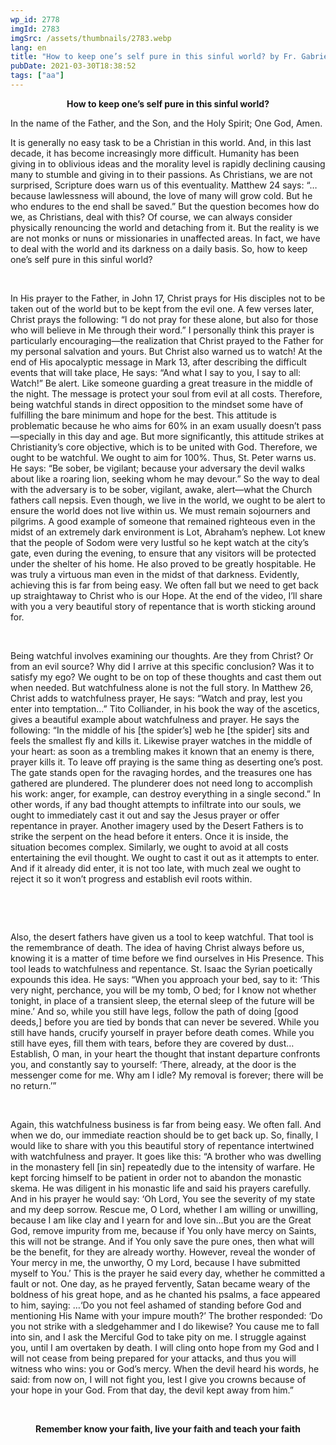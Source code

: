 ```yaml
---
wp_id: 2778
imgId: 2783
imgSrc: /assets/thumbnails/2783.webp
lang: en
title: "How to keep one’s self pure in this sinful world? by Fr. Gabriel Wissa"
pubDate: 2021-03-30T18:38:52
tags: ["aa"]
---
```


<!-- page: 6 -->

<p style="text-align: center;"><strong>How to keep one’s self pure in this sinful world?</strong></p>
<p><span data-contrast="auto">In the name of the Father, and the Son, and the Holy Spirit; One God, Amen. </span></p>
<p><span data-contrast="auto">It is </span><span data-contrast="auto">generally </span><span data-contrast="auto">no easy task to be a </span><span data-contrast="auto">Christian in this world. </span><span data-contrast="auto">And</span><span data-contrast="auto">, in this last decade</span><span data-contrast="auto">, it has become increasingly </span><span data-contrast="auto">more </span><span data-contrast="auto">difficult. Humanity </span><span data-contrast="auto">has been </span><span data-contrast="auto">giving in </span><span data-contrast="auto">to </span><span data-contrast="auto">oblivious ideas and </span><span data-contrast="auto">the morality level is </span><span data-contrast="auto">rapidly </span><span data-contrast="auto">declining</span><span data-contrast="auto"> causing many to stumble and giving in to their passions.</span><span data-contrast="auto"> As Christians, we are not surprised, </span><span data-contrast="auto">Scripture does warn us of this eventuality. </span><span data-contrast="auto">Matthew 24 says: </span><span data-contrast="auto">“</span><span data-contrast="auto">…because lawlessness will abound, the love of many will grow cold. But he who endures to the end shall be saved.</span><span data-contrast="auto">”</span> <span data-contrast="auto">But the question becomes </span><span data-contrast="auto">how do we, as Christians, deal with this? </span><span data-contrast="auto">Of course, we can always consider </span><span data-contrast="auto">physically </span><span data-contrast="auto">renouncing the world and </span><span data-contrast="auto">detach</span><span data-contrast="auto">ing from it. B</span><span data-contrast="auto">ut </span><span data-contrast="auto">the reality is we are not </span><span data-contrast="auto">monks </span><span data-contrast="auto">or </span><span data-contrast="auto">nuns or missionaries </span><span data-contrast="auto">in unaffected areas. </span><span data-contrast="auto">In fact, </span><span data-contrast="auto">we have </span><span data-contrast="auto">to deal </span><span data-contrast="auto">with the world and its darkness </span><span data-contrast="auto">on a daily bas</span><span data-contrast="auto">is. </span><span data-contrast="auto">So, </span><span data-contrast="auto">h</span><span data-contrast="auto">ow to keep one’s self pure in this sinful world?</span><span data-ccp-props="{&quot;201341983&quot;:0,&quot;335559739&quot;:200,&quot;335559740&quot;:276}"> </span></p>
<p><span data-ccp-props="{&quot;201341983&quot;:0,&quot;335559739&quot;:200,&quot;335559740&quot;:276}"> </span></p>
<p><span data-contrast="auto">In His prayer to the Father, in John 17, Christ pray</span><span data-contrast="auto">s</span> <span data-contrast="auto">for</span><span data-contrast="auto"> His disciples not to be taken out of the world </span><span data-contrast="auto">but to be kept from the evil one. A few verses later, Christ prays</span><span data-contrast="auto"> the </span><span data-contrast="auto">following</span><span data-contrast="auto">: “I do not pray for these alone</span><span data-contrast="auto">, but also for those who will believe in Me through their word.”</span><span data-contrast="auto"> I </span><span data-contrast="auto">personally </span><span data-contrast="auto">think this </span><span data-contrast="auto">prayer is</span> <span data-contrast="auto">particularly</span> <span data-contrast="auto">encouraging—the realization that Christ prayed to the Father for my personal salvation and yours.</span> <span data-contrast="auto">But Christ also warned us to watch! At the end of </span><span data-contrast="auto">His apocalyptic </span><span data-contrast="auto">message</span><span data-contrast="auto"> in Mark 13</span><span data-contrast="auto">, after describing the difficult events that will take place, He says: </span><span data-contrast="auto">“And what I say to you, I say to all: Watch!”</span> <span data-contrast="auto">Be alert. </span><span data-contrast="auto">Like someone guarding a great treasure </span><span data-contrast="auto">in the middle of the night. </span><span data-contrast="auto">T</span><span data-contrast="auto">he message is </span><span data-contrast="auto">protect </span><span data-contrast="auto">your soul from evil</span><span data-contrast="auto"> at all costs</span><span data-contrast="auto">. </span><span data-contrast="auto">Therefore, b</span><span data-contrast="auto">eing watchful </span><span data-contrast="auto">stands</span><span data-contrast="auto"> in direct opposition to the </span><span data-contrast="auto">mindset</span> <span data-contrast="auto">some have of </span><span data-contrast="auto">fulfilling</span><span data-contrast="auto"> the </span><span data-contrast="auto">bare </span><span data-contrast="auto">minimum </span><span data-contrast="auto">and hope for the best</span><span data-contrast="auto">. </span><span data-contrast="auto">This attitude is problematic because </span><span data-contrast="auto">he who aims for 60% </span><span data-contrast="auto">in an exam </span><span data-contrast="auto">usually doesn’t </span><span data-contrast="auto">pass—spe</span><span data-contrast="auto">cially in this day and age. </span><span data-contrast="auto">But </span><span data-contrast="auto">more significantly, </span><span data-contrast="auto">this attitude strikes at </span><span data-contrast="auto">Christianity’s </span><span data-contrast="auto">core </span><span data-contrast="auto">objective</span><span data-contrast="auto">,</span> <span data-contrast="auto">which is to be united with God. </span><span data-contrast="auto">Therefore, we ought to be watchful.</span><span data-contrast="auto"> We ought to aim for 100%.</span> <span data-contrast="auto">Thus, </span><span data-contrast="auto">St. Peter warns us. He says: “</span><span data-contrast="auto">Be sober, be vigilant; because your adversary the devil walks about like a roaring lion, seeking whom he may devour.</span><span data-contrast="auto">”</span> <span data-contrast="auto">So</span><span data-contrast="auto"> t</span><span data-contrast="auto">he way to deal with the </span><span data-contrast="auto">adversary is to be sober, vigilant, awake, </span><span data-contrast="auto">alert—what the </span><span data-contrast="auto">Church </span><span data-contrast="auto">fathers call </span><span data-contrast="auto">nepsis</span><span data-contrast="auto">. </span><span data-contrast="auto">Even </span><span data-contrast="auto">t</span><span data-contrast="auto">hough,</span> <span data-contrast="auto">we </span><span data-contrast="auto">live in the world, we ought to </span><span data-contrast="auto">be alert</span><span data-contrast="auto"> t</span><span data-contrast="auto">o ensure </span><span data-contrast="auto">the world does not live within us. </span><span data-contrast="auto">We must remain sojourners </span><span data-contrast="auto">and </span><span data-contrast="auto">pilgrims</span><span data-contrast="auto">. </span><span data-contrast="auto">A good example of someone that remained </span><span data-contrast="auto">righteous even in the midst of an extremely dark environment is Lot, Abraham’s nephew. </span><span data-contrast="auto">Lot knew that the people of Sodom were </span><span data-contrast="auto">very </span><span data-contrast="auto">lustful </span><span data-contrast="auto">so </span><span data-contrast="auto">he kept watch at the city’s gate, even during the evening, to ensure that any </span><span data-contrast="auto">visitors will be protected </span><span data-contrast="auto">under the shelter of</span><span data-contrast="auto"> his home. </span><span data-contrast="auto">He</span><span data-contrast="auto"> also</span> <span data-contrast="auto">proved to be</span><span data-contrast="auto"> great</span><span data-contrast="auto">ly</span> <span data-contrast="auto">hospitab</span><span data-contrast="auto">le</span><span data-contrast="auto">. He was </span><span data-contrast="auto">truly </span><span data-contrast="auto">a </span><span data-contrast="auto">virtuous</span><span data-contrast="auto"> man</span><span data-contrast="auto"> even </span><span data-contrast="auto">in the midst of that darkness</span><span data-contrast="auto">.</span><span data-contrast="auto"> Evidently, </span><span data-contrast="auto">achieving </span><span data-contrast="auto">this is far from being easy</span><span data-contrast="auto">. </span><span data-contrast="auto">We often fall but we need to get back up</span> <span data-contrast="auto">straightaway</span> <span data-contrast="auto">to </span><span data-contrast="auto">Christ</span><span data-contrast="auto"> who is our Hope</span><span data-contrast="auto">. </span><span data-contrast="auto">At the end of the video, I’ll share with you a very beautiful story </span><span data-contrast="auto">of repentance</span><span data-contrast="auto"> that is worth sticking around for</span><span data-contrast="auto">.</span><span data-ccp-props="{&quot;201341983&quot;:0,&quot;335559739&quot;:200,&quot;335559740&quot;:276}"> </span></p>
<p><span data-ccp-props="{&quot;201341983&quot;:0,&quot;335559739&quot;:200,&quot;335559740&quot;:276}"> </span></p>
<p><span data-contrast="auto">Being watchful</span> <span data-contrast="auto">involves</span> <span data-contrast="auto">examining</span> <span data-contrast="auto">our</span><span data-contrast="auto"> thoughts. </span><span data-contrast="auto">Are they</span><span data-contrast="auto"> from Christ? </span><span data-contrast="auto">Or from an evil source</span><span data-contrast="auto">?</span> <span data-contrast="auto">Why did I arrive at </span><span data-contrast="auto">this</span> <span data-contrast="auto">specific </span><span data-contrast="auto">conclusion</span><span data-contrast="auto">? </span><span data-contrast="auto">Wa</span><span data-contrast="auto">s it to satisfy my ego?</span> <span data-contrast="auto">We ought to be on top of these thoughts</span><span data-contrast="auto"> and cast them out</span><span data-contrast="auto"> when needed</span><span data-contrast="auto">. But watchfulness alone is not the full story. In Matthew 26, Christ adds to watchfulness prayer</span><span data-contrast="auto">, He says</span><span data-contrast="auto">: “</span><span data-contrast="auto">Watch and pray, lest you enter into temptation.</span><span data-contrast="auto">.</span><span data-contrast="auto">.”</span> <span data-contrast="auto">Tito </span><span data-contrast="auto">Colliander</span><span data-contrast="auto">, in his book the way of the ascetics, gives </span><span data-contrast="auto">a beautiful </span><span data-contrast="auto">example</span><span data-contrast="auto"> about watchfulness and prayer</span><span data-contrast="auto">. He says</span><span data-contrast="auto"> the following</span><span data-contrast="auto">:</span><span data-contrast="auto"> “</span><span data-contrast="auto">In the middle of his </span><span data-contrast="auto">[the spider’s] </span><span data-contrast="auto">web he</span><span data-contrast="auto"> [the spider]</span><span data-contrast="auto"> sits and feels the smallest fly and kills it. Likewise prayer watches in the middle of your heart: as soon as a trembling makes it known that an enemy is there, prayer kills it. To leave off praying is the same thing as deserting one’s post. The gate stands open for the ravaging hordes, and the treasures one has gathered are plundered. The plunderer does not need long to accomplish his work: anger, for example, can destroy everything in a single second.</span><span data-contrast="auto">”</span> <span data-contrast="auto">In other words, </span><span data-contrast="auto">if any bad </span><span data-contrast="auto">thought attempt</span><span data-contrast="auto">s</span><span data-contrast="auto"> to </span><span data-contrast="auto">infiltrat</span><span data-contrast="auto">e </span><span data-contrast="auto">into </span><span data-contrast="auto">our souls</span><span data-contrast="auto">, we </span><span data-contrast="auto">ought to </span><span data-contrast="auto">immediately cast </span><span data-contrast="auto">it</span><span data-contrast="auto"> out and </span><span data-contrast="auto">say the Jesus prayer or </span><span data-contrast="auto">offer </span><span data-contrast="auto">repentance in </span><span data-contrast="auto">prayer. </span><span data-contrast="auto">Another imagery used by the Desert Fathers </span><span data-contrast="auto">is to strike the serpent on the head before it enters. Once it is in</span><span data-contrast="auto">side</span><span data-contrast="auto">, </span><span data-contrast="auto">the situation </span><span data-contrast="auto">becomes </span><span data-contrast="auto">complex. Similarly, we ought to </span><span data-contrast="auto">avoid at all costs entertaining the</span><span data-contrast="auto"> evil</span><span data-contrast="auto"> thought. We </span><span data-contrast="auto">ought to </span><span data-contrast="auto">cast </span><span data-contrast="auto">it </span><span data-contrast="auto">out </span><span data-contrast="auto">as it </span><span data-contrast="auto">att</span><span data-contrast="auto">empts to enter. </span><span data-contrast="auto">And if it </span><span data-contrast="auto">already </span><span data-contrast="auto">did</span><span data-contrast="auto"> enter</span><span data-contrast="auto">, </span><span data-contrast="auto">it is not too late, with much zeal we ought </span><span data-contrast="auto">to reject it</span><span data-contrast="auto"> so it won’t progress and establish evil roots within. </span><span data-ccp-props="{&quot;201341983&quot;:0,&quot;335559739&quot;:200,&quot;335559740&quot;:276}"> </span></p>
<p><span data-ccp-props="{&quot;201341983&quot;:0,&quot;335559739&quot;:200,&quot;335559740&quot;:276}"> </span></p>
<p><span data-ccp-props="{&quot;201341983&quot;:0,&quot;335559739&quot;:200,&quot;335559740&quot;:276}"> </span></p>
<p><span data-contrast="auto">Also, t</span><span data-contrast="auto">he desert fathers have </span><span data-contrast="auto">given us a tool to keep watchful. That tool is the remembrance of death. </span><span data-contrast="auto">The idea of having Christ always before us, knowing it is a matter of time </span><span data-contrast="auto">before we find ourselves in His Presence. This tool leads to watchfulness and repentance. St. Isaac the Syrian </span><span data-contrast="auto">poetically</span> <span data-contrast="auto">expounds this idea. He says: “</span><span data-contrast="auto">When you approach your bed, say to it: </span><span data-contrast="auto">‘</span><span data-contrast="auto">This very night, perchance, you will be my tomb, O</span> <span data-contrast="auto">bed; for I know not whether tonight, in place of a transient sleep, the eternal sleep of the future</span> <span data-contrast="auto">will be mine.</span><span data-contrast="auto">’ </span><span data-contrast="auto">And so, while you still have legs, follow the path of doing</span> <span data-contrast="auto">[</span><span data-contrast="auto">good deeds</span><span data-contrast="auto">,</span><span data-contrast="auto">]</span><span data-contrast="auto"> before you are tied by</span> <span data-contrast="auto">bonds that can never be severed. While you still have hands, crucify yourself in prayer before</span> <span data-contrast="auto">death comes. While you still have eyes, fill them with tears, before they are covered by dust</span><span data-contrast="auto">…</span><span data-contrast="auto"> Establish, O man, in your heart the thought that instant departure</span> <span data-contrast="auto">confronts you, and constantly say to yourself: </span><span data-contrast="auto">‘</span><span data-contrast="auto">There, already, at the door is the messenger come for me. Why am I idle? My removal is forever; there will be no return.</span><span data-contrast="auto">’”</span><span data-ccp-props="{&quot;201341983&quot;:0,&quot;335559739&quot;:200,&quot;335559740&quot;:276}"> </span></p>
<p><span data-ccp-props="{&quot;201341983&quot;:0,&quot;335559739&quot;:200,&quot;335559740&quot;:276}"> </span></p>
<p><span data-contrast="auto">Again, this watchfulness business is far from being easy. We often fall. And when we do, our immediate reaction should be to get back up. So, f</span><span data-contrast="auto">inally, </span><span data-contrast="auto">I</span><span data-contrast="auto"> would like to </span><span data-contrast="auto">share with you this</span> <span data-contrast="auto">beautiful story of </span><span data-contrast="auto">repentance intertwined with </span><span data-contrast="auto">watchfulness</span><span data-contrast="auto"> and </span><span data-contrast="auto">prayer. It goes </span><span data-contrast="auto">like this: “</span><span data-contrast="auto">A brother who was dwelling in the monastery fell [in sin] repeatedly due to the intensity of warfare. He kept forcing himself to be patient in order not to abandon the monastic </span><span data-contrast="auto">skema</span><span data-contrast="auto">. He was diligent in his monastic life and said his prayers carefully. And in his prayer he would say: </span><span data-contrast="auto">‘</span><span data-contrast="auto">Oh Lord, You see the severity of my state and my deep sorrow. Rescue me, O Lord, whether I am willing or unwilling, because I am like clay and I yearn for and love sin</span><span data-contrast="auto">…But you are the Great God, remove impurity from me, because if You only have mercy on Saints, this will not be strange. And if You only save the pure ones, then what will be the benefit, for they are already worthy. However, reveal the wonder of Your mercy in me, the unworthy, O my Lord, because I have submitted myself to You.’ This is the prayer he said every day, whether he committed a fault or not. One day, as he prayed fervently, Satan became weary of the boldness of his great hope, and as he chanted his psalms, a face appeared to him, saying:</span> <span data-contrast="auto">…‘Do you not feel ashamed of standing before God and mentioning His Name with your impure mouth?’ The brother responded: ‘Do you not strike with a sledgehammer and I do likewise? You cause me to fall into sin, and I ask the Merciful God to take pity on me. I struggle against you, until I am overtaken by death. I will cling onto hope from my God and I will not cease from being prepared for your attacks, and thus you will witness who wins: you or God&#8217;s mercy. When the devil heard his words, he said: from now on, I will not fight you, lest I give you crowns because of your hope in your God. From that day, the devil kept away from him.</span><span data-contrast="auto">”</span><span data-ccp-props="{&quot;201341983&quot;:0,&quot;335559739&quot;:200,&quot;335559740&quot;:276}"> </span></p>
<p>&nbsp;</p>
<p style="text-align: center;"><strong>Remember know your faith, live your faith and teach your faith</strong></p>
<p>&nbsp;</p>
